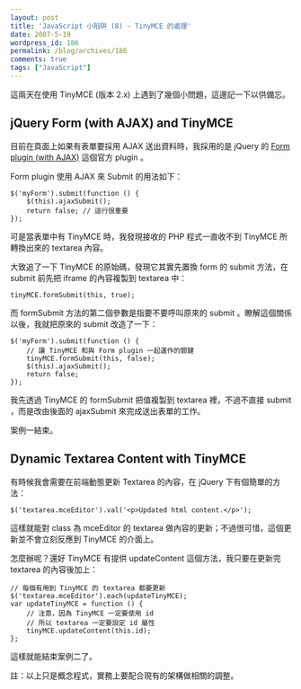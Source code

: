 ```yaml
---
layout: post
title: 'JavaScript 小陷阱 (8) - TinyMCE 的處理'
date: 2007-5-19
wordpress_id: 186
permalink: /blog/archives/186
comments: true
tags: ["JavaScript"]
---
```


這兩天在使用 TinyMCE (版本 2.x) 上遇到了幾個小問題，這邊記一下以供備忘。

<!--more-->

## jQuery Form (with AJAX) and TinyMCE

目前在頁面上如果有表單要採用 AJAX 送出資料時，我採用的是 jQuery 的 [Form plugin (with AJAX)](http://www.malsup.com/jquery/form/) 這個官方 plugin 。

Form plugin 使用 AJAX 來 Submit 的用法如下： 

```
$('myForm').submit(function () {
    $(this).ajaxSubmit();
    return false; // 這行很重要
});

```

可是當表單中有 TinyMCE 時，我發現接收的 PHP 程式一直收不到 TinyMCE 所轉換出來的 textarea 內容。

大致追了一下 TinyMCE 的原始碼，發現它其實先置換 form 的 submit 方法，在 submit 前先把 iframe 的內容複製到 textarea 中：

```
tinyMCE.formSubmit(this, true);

```

而 formSubmit 方法的第二個參數是指要不要呼叫原來的 submit 。瞭解這個關係以後，我就把原來的 submit 改造了一下：

```
$('myForm').submit(function () {
    // 讓 TinyMCE 和與 Form plugin 一起運作的關鍵
    tinyMCE.formSubmit(this, false);
    $(this).ajaxSubmit();
    return false;
});

```

我先透過 TinyMCE 的 formSubmit 把值複製到 textarea 裡，不過不直接 submit ，而是改由後面的 ajaxSubmit 來完成送出表單的工作。

案例一結束。 

## Dynamic Textarea Content with TinyMCE

有時候我會需要在前端動態更新 Textarea 的內容，在 jQuery 下有個簡單的方法：

```
$('textarea.mceEditor').val('<p>Updated html content.</p>');

```

這樣就能對 class 為 mceEditor 的 textarea 做內容的更新；不過很可惜，這個更新並不會立刻反應到 TinyMCE 的介面上。

怎麼辦呢？還好 TinyMCE 有提供 updateContent 這個方法，我只要在更新完 textarea 的內容後加上：

```
// 每個有用到 TinyMCE 的 textarea 都要更新
$('textarea.mceEditor').each(updateTinyMCE);
var updateTinyMCE = function () {
    // 注意，因為 TinyMCE 一定要使用 id
    // 所以 textarea 一定要設定 id 屬性
    tinyMCE.updateContent(this.id);
};

```

這樣就能結束案例二了。

註：以上只是概念程式，實務上要配合現有的架構做相關的調整。
